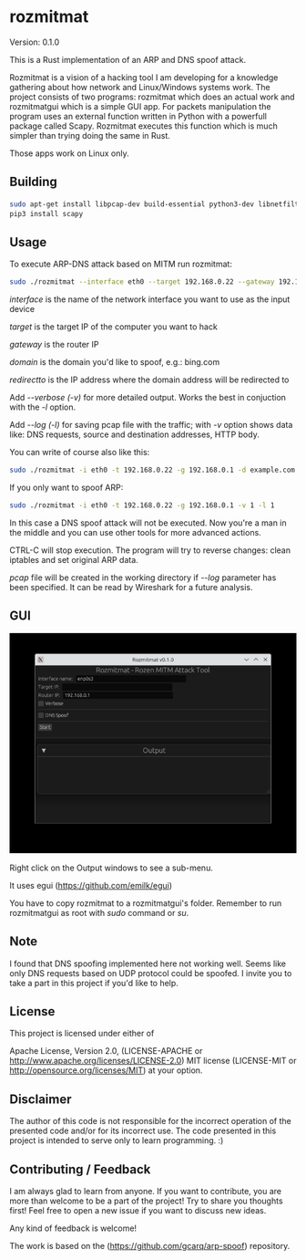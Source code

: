 # rozmitmat

Version: 0.1.0

This is a Rust implementation of an ARP and DNS spoof attack.

Rozmitmat is a vision of a hacking tool I am developing for a knowledge gathering about how network and Linux/Windows systems work.
The project consists of two programs: rozmitmat which does an actual work and rozmitmatgui which is a simple GUI app.
For packets manipulation the program uses an external function written in Python with a powerfull package called Scapy. Rozmitmat executes this function which is much simpler than trying doing the same in Rust.

Those apps work on Linux only.

## Building

```bash
sudo apt-get install libpcap-dev build-essential python3-dev libnetfilter-queue-dev scapy
pip3 install scapy
```

## Usage

To execute ARP-DNS attack based on MITM run rozmitmat:

```bash
sudo ./rozmitmat --interface eth0 --target 192.168.0.22 --gateway 192.168.0.1 --domain example.com --redirectto 192.168.0.1
```

*interface* is the name of the network interface you want to use as the input device

*target* is the target IP of the computer you want to hack

*gateway* is the router IP

*domain* is the domain you'd like to spoof, e.g.: bing.com

*redirectto* is the IP address where the domain address will be redirected to

Add *--verbose (-v)* for more detailed output. Works the best in conjuction with the *-l* option.

Add *--log (-l)* for saving pcap file with the traffic; with *-v* option shows data like: DNS requests, source and destination addresses, HTTP body.

You can write of course also like this:

```bash
sudo ./rozmitmat -i eth0 -t 192.168.0.22 -g 192.168.0.1 -d example.com -r 192.168.0.1
```

If you only want to spoof ARP:

```bash
sudo ./rozmitmat -i eth0 -t 192.168.0.22 -g 192.168.0.1 -v 1 -l 1
```

In this case a DNS spoof attack will not be executed. Now you're a man in the middle and you can use other tools for more advanced actions.

CTRL-C will stop execution. The program will try to reverse changes: clean iptables and set original ARP data.

*pcap* file will be created in the working directory if *--log* parameter has been specified. It can be read by Wireshark for a future analysis.


## GUI

![rozmitmatgui](https://github.com/rozensoftware/rozmitmat/blob/master/rozmitmatgui.jpg)

Right click on the Output windows to see a sub-menu.

It uses egui (https://github.com/emilk/egui)

You have to copy rozmitmat to a rozmitmatgui's folder. Remember to run rozmitmatgui as root with *sudo* command or *su*.

## Note

I found that DNS spoofing implemented here not working well. Seems like only DNS requests based on UDP protocol could be spoofed.
I invite you to take a part in this project if you'd like to help.

## License

This project is licensed under either of

Apache License, Version 2.0, (LICENSE-APACHE or <http://www.apache.org/licenses/LICENSE-2.0>)
MIT license (LICENSE-MIT or <http://opensource.org/licenses/MIT>)
at your option.

## Disclaimer

The author of this code is not responsible for the incorrect operation of the presented code and/or for its incorrect use. The code presented in this project is intended to serve only to learn programming. :)

## Contributing / Feedback

I am always glad to learn from anyone.
If you want to contribute, you are more than welcome to be a part of the project! Try to share you thoughts first! Feel free to open a new issue if you want to discuss new ideas.

Any kind of feedback is welcome!

The work is based on the (<https://github.com/gcarq/arp-spoof>) repository.
